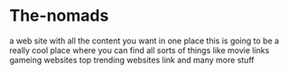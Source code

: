 # The-nomads
a web site with all the content you want in one place 
this is going to be a really cool place where you can find all sorts of things like movie links gameing websites top trending websites link
and many more stuff
